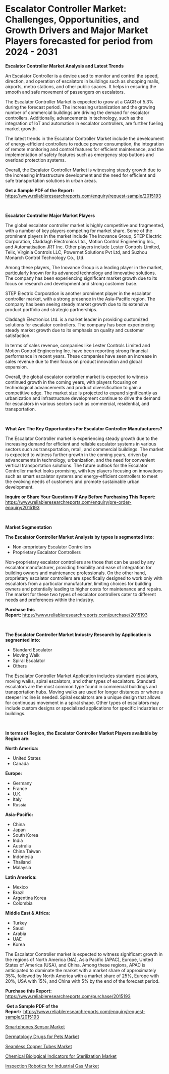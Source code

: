 <p><h1>Escalator Controller Market: Challenges, Opportunities, and Growth Drivers and Major Market Players forecasted for period from 2024 - 2031</h1></p><p><strong>Escalator Controller Market Analysis and Latest Trends</strong></p>
<p><p>An Escalator Controller is a device used to monitor and control the speed, direction, and operation of escalators in buildings such as shopping malls, airports, metro stations, and other public spaces. It helps in ensuring the smooth and safe movement of passengers on escalators.</p><p>The Escalator Controller Market is expected to grow at a CAGR of 5.3% during the forecast period. The increasing urbanization and the growing number of commercial buildings are driving the demand for escalator controllers. Additionally, advancements in technology, such as the integration of IoT and automation in escalator controllers, are further fueling market growth.</p><p>The latest trends in the Escalator Controller Market include the development of energy-efficient controllers to reduce power consumption, the integration of remote monitoring and control features for efficient maintenance, and the implementation of safety features such as emergency stop buttons and overload protection systems.</p><p>Overall, the Escalator Controller Market is witnessing steady growth due to the increasing infrastructure development and the need for efficient and safe transportation solutions in urban areas.</p></p>
<p><strong>Get a Sample PDF of the Report:&nbsp;</strong> <a href="https://www.reliableresearchreports.com/enquiry/request-sample/2015193">https://www.reliableresearchreports.com/enquiry/request-sample/2015193</a></p>
<p>&nbsp;</p>
<p><strong>Escalator Controller Major Market Players</strong></p>
<p><p>The global escalator controller market is highly competitive and fragmented, with a number of key players competing for market share. Some of the prominent players in the market include The Inovance Group, STEP Electric Corporation, Claddagh Electronics Ltd., Motion Control Engineering Inc., and Automatisation JRT Inc. Other players include Lester Controls Limited, Telix, Virginia Controls LLC, Powernet Solutions Pvt Ltd, and Suzhou Monarch Control Technology Co., Ltd.</p><p>Among these players, The Inovance Group is a leading player in the market, particularly known for its advanced technology and innovative solutions. The company has been experiencing significant market growth due to its focus on research and development and strong customer base.</p><p>STEP Electric Corporation is another prominent player in the escalator controller market, with a strong presence in the Asia-Pacific region. The company has been seeing steady market growth due to its extensive product portfolio and strategic partnerships.</p><p>Claddagh Electronics Ltd. is a market leader in providing customized solutions for escalator controllers. The company has been experiencing steady market growth due to its emphasis on quality and customer satisfaction.</p><p>In terms of sales revenue, companies like Lester Controls Limited and Motion Control Engineering Inc. have been reporting strong financial performance in recent years. These companies have seen an increase in sales revenue due to their focus on product innovation and global expansion.</p><p>Overall, the global escalator controller market is expected to witness continued growth in the coming years, with players focusing on technological advancements and product diversification to gain a competitive edge. The market size is projected to expand significantly as urbanization and infrastructure development continue to drive the demand for escalators in various sectors such as commercial, residential, and transportation.</p></p>
<p>&nbsp;</p>
<p><strong>What Are The Key Opportunities For Escalator Controller Manufacturers?</strong></p>
<p><p>The Escalator Controller market is experiencing steady growth due to the increasing demand for efficient and reliable escalator systems in various sectors such as transportation, retail, and commercial buildings. The market is expected to witness further growth in the coming years, driven by advancements in technology, urbanization, and the need for convenient vertical transportation solutions. The future outlook for the Escalator Controller market looks promising, with key players focusing on innovations such as smart escalator systems and energy-efficient controllers to meet the evolving needs of customers and promote sustainable urban development.</p></p>
<p><strong>Inquire or Share Your Questions If Any Before Purchasing This Report:</strong> <a href="https://www.reliableresearchreports.com/enquiry/pre-order-enquiry/2015193">https://www.reliableresearchreports.com/enquiry/pre-order-enquiry/2015193</a></p>
<p>&nbsp;</p>
<p><strong>Market Segmentation</strong></p>
<p><strong>The Escalator Controller Market Analysis by types is segmented into:</strong></p>
<p><ul><li>Non-proprietary Escalator Controllers</li><li>Proprietary Escalator Controllers</li></ul></p>
<p><p>Non-proprietary escalator controllers are those that can be used by any escalator manufacturer, providing flexibility and ease of integration for building owners and maintenance professionals. On the other hand, proprietary escalator controllers are specifically designed to work only with escalators from a particular manufacturer, limiting choices for building owners and potentially leading to higher costs for maintenance and repairs. The market for these two types of escalator controllers cater to different needs and preferences within the industry.</p></p>
<p><strong>Purchase this Report:&nbsp;</strong><a href="https://www.reliableresearchreports.com/purchase/2015193">https://www.reliableresearchreports.com/purchase/2015193</a></p>
<p>&nbsp;</p>
<p><strong>The Escalator Controller Market Industry Research by Application is segmented into:</strong></p>
<p><ul><li>Standard Escalator</li><li>Moving Walk</li><li>Spiral Escalator</li><li>Others</li></ul></p>
<p><p>The Escalator Controller Market Application includes standard escalators, moving walks, spiral escalators, and other types of escalators. Standard escalators are the most common type found in commercial buildings and transportation hubs. Moving walks are used for longer distances or where a steeper incline is needed. Spiral escalators are a unique design that allows for continuous movement in a spiral shape. Other types of escalators may include custom designs or specialized applications for specific industries or buildings.</p></p>
<p>&nbsp;</p>
<p><strong>In terms of Region, the Escalator Controller Market Players available by Region are:</strong></p>
<p>
    <p> <strong> North America: </strong>
        <ul>
            <li>United States</li>
            <li>Canada</li>
        </ul>
        </p> 
    <p> <strong> Europe: </strong>
        <ul>
            <li>Germany</li>
            <li>France</li>
            <li>U.K.</li>
            <li>Italy</li>
            <li>Russia</li>
        </ul>
        </p> 
    <p> <strong> Asia-Pacific: </strong>
        <ul>
            <li>China</li>
            <li>Japan</li>
            <li>South Korea</li>
            <li>India</li>
            <li>Australia</li>
            <li>China Taiwan</li>
            <li>Indonesia</li>
            <li>Thailand</li>
            <li>Malaysia</li>
        </ul>
        </p> 
    <p> <strong> Latin America: </strong>
        <ul>
            <li>Mexico</li>
            <li>Brazil</li>
            <li>Argentina Korea</li>
            <li>Colombia</li>
        </ul>
        </p> 
    <p> <strong> Middle East & Africa: </strong>
        <ul>
            <li>Turkey</li>
            <li>Saudi</li>
            <li>Arabia</li>
            <li>UAE</li>
            <li>Korea</li>
        </ul>
    </p>
    </p>
<p><p>The Escalator Controller market is expected to witness significant growth in the regions of North America (NA), Asia Pacific (APAC), Europe, United States of America (USA), and China. Among these regions, APAC is anticipated to dominate the market with a market share of approximately 35%, followed by North America with a market share of 25%, Europe with 20%, USA with 15%, and China with 5% by the end of the forecast period.</p></p>
<p><strong>Purchase this Report: </strong><a href="https://www.reliableresearchreports.com/purchase/2015193">https://www.reliableresearchreports.com/purchase/2015193</a></p>
<p>&nbsp;<strong>Get a Sample PDF of the Report:&nbsp;&nbsp;</strong><a href="https://www.reliableresearchreports.com/enquiry/request-sample/2015193">https://www.reliableresearchreports.com/enquiry/request-sample/2015193</a></p>
<p><strong></strong></p>
<p><p><a href="https://github.com/lubmix/Market-Research-Report-List-1/blob/main/smartphones-sensor-market.md">Smartphones Sensor Market</a></p><p><a href="https://iodized-pantydraco-05c.notion.site/Dermatology-Drugs-for-Pets-Market-Insights-Market-Players-and-Forecast-Till-2031-4d56c10f8a724c3a8d855745b7bab69b">Dermatology Drugs for Pets Market</a></p><p><a href="https://view.publitas.com/reportprime-1/seamless-copper-tubes-market-size-growth-and-forecast-from-2024-2031/">Seamless Copper Tubes Market</a></p><p><a href="https://github.com/joannagoyvaerts/Market-Research-Report-List-1/blob/main/chemical-biological-indicators-for-sterilization-market.md">Chemical Biological Indicators for Sterilization Market</a></p><p><a href="https://three-jumbo-f6d.notion.site/Inspection-Robotics-for-Industrial-Gas-Market-Centers-on-Aspects-such-as-Market-Growth-Market-Share-6617d8f5d34b496c895e301ca7d673d8">Inspection Robotics for Industrial Gas Market</a></p></p>